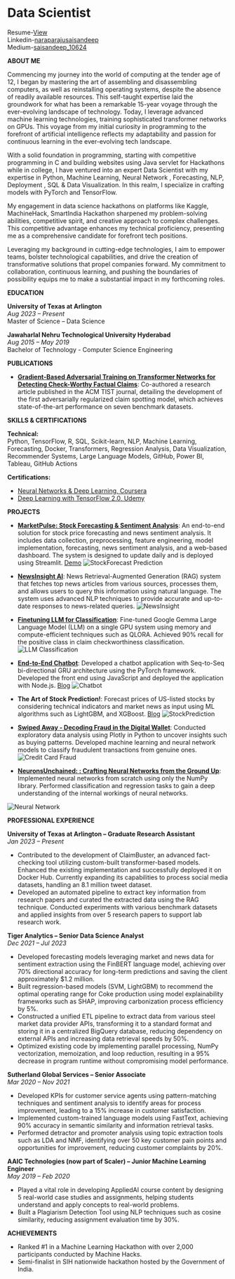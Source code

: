# Data Scientist

Resume-[View](https://drive.google.com/file/d/1rVHgXg315ynbRzPlyzzv8ni6CUp45QtE/view?usp=drive_link)<br>
Linkedin-[naraparajusaisandeep](https://www.linkedin.com/in/naraparajusaisandeep/)<br>
Medium-[saisandeep_10624](https://medium.com/@saisandeep_10624)

**ABOUT ME**

Commencing my journey into the world of computing at the tender age of 12, I began by mastering the art of assembling and disassembling computers, as well as reinstalling operating systems, despite the absence of readily available resources. This self-taught expertise laid the groundwork for what has been a remarkable 15-year voyage through the ever-evolving landscape of technology. Today, I leverage advanced machine learning technologies, training sophisticated transformer networks on GPUs. This voyage from my initial curiosity in programming to the forefront of artificial intelligence reflects my adaptability and passion for continuous learning in the ever-evolving tech landscape.

With a solid foundation in programming, starting with competitive programming in C and building websites using Java servlet for Hackathons while in college, I have ventured into an expert Data Scientist with my expertise in Python, Machine Learning, Neural Network , Forecasting, NLP, Deployment , SQL & Data Visualization. In this realm, I specialize in crafting models with PyTorch and TensorFlow.

My engagement in data science hackathons on platforms like Kaggle, MachineHack, SmartIndia Hackathon sharpened my problem-solving abilities, competitive spirit, and creative approach to complex challenges. This competitive advantage enhances my technical proficiency, presenting me as a comprehensive candidate for forefront tech positions.

Leveraging my background in cutting-edge technologies, I aim to empower teams, bolster technological capabilities, and drive the creation of transformative solutions that propel companies forward. My commitment to collaboration, continuous learning, and pushing the boundaries of possibility equips me to make a substantial impact in my forthcoming roles.

**EDUCATION**

**University of Texas at Arlington**  
*Aug 2023 – Present*  
Master of Science – Data Science

**Jawaharlal Nehru Technological University Hyderabad**  
*Aug 2015 – May 2019*  
Bachelor of Technology - Computer Science Engineering

**PUBLICATIONS**
- **[Gradient-Based Adversarial Training on Transformer Networks for Detecting Check-Worthy Factual Claims](https://dl.acm.org/doi/10.1145/3689212)**: Co-authored a research article published in the ACM TIST journal, detailing the development of the first adversarially regularized claim spotting model, which achieves state-of-the-art performance on seven benchmark datasets.

**SKILLS & CERTIFICATIONS**  

**Technical:**  
Python, TensorFlow, R, SQL, Scikit-learn, NLP, Machine Learning, Forecasting, Docker, Transformers, Regression Analysis, Data Visualization, Recommender Systems, Large Language Models, GitHub, Power BI, Tableau, GitHub Actions

**Certifications:**  
- [Neural Networks & Deep Learning, Coursera](https://www.coursera.org/account/accomplishments/verify/QYRADFYRZE6K)
- [Deep Learning with TensorFlow 2.0, Udemy](https://www.udemy.com/certificate/UC-ST97X67P/)

**PROJECTS**
- **[MarketPulse: Stock Forecasting & Sentiment Analysis](https://github.com/saisandeep97/StockForecastSentimentEndtoEnd)**: An end-to-end solution for stock price forecasting and news sentiment analysis. It includes data collection, preprocessing, feature engineering, model implementation, forecasting, news sentiment analysis, and a web-based dashboard. The system is designed to update daily and is deployed using Streamlit.
[Demo](https://stockforecastsentimentendtoend.streamlit.app/)
![StockForecast Prediction](/assets/img/stockforecast.png)

- **[NewsInsight AI](https://github.com/saisandeep97/NewsRAG-CustomizedNews)**: News Retrieval-Augmented Generation (RAG) system that fetches top news articles from various sources, processes them, and allows users to query this information using natural language. The system uses advanced NLP techniques to provide accurate and up-to-date responses to news-related queries.
![NewsInsight](/assets/img/newsinsight.png)


- **[Finetuning LLM for Classification](https://github.com/saisandeep97/finetuningLLM)**: Fine-tuned Google Gemma Large Language Model (LLM) on a single GPU system using memory and compute-efficient techniques such as QLORA. Achieved 90% recall for the positive class in claim checkworthiness classification.
![LLM Classification](/assets/img/llm.avif)

- **[End-to-End Chatbot](https://github.com/saisandeep97/Chat-botV2)**: Developed a chatbot application with Seq-to-Seq bi-directional GRU architecture using the PyTorch framework. Developed the front end using JavaScript and deployed the application with Node.js.
[Blog](https://medium.com/swlh/end-to-end-chatbot-using-sequence-to-sequence-architecture-e24d137f9c78)
![Chatbot](/assets/img/chatbot2.png)

- **The Art of Stock Prediction!**: Forecast prices of US-listed stocks by considering technical indicators and market news as input using ML algorithms such as LightGBM, and XGBoost. 
[Blog](https://medium.com/@saisandeep_10624/machine-learning-and-the-art-of-stock-prediction-43e3424356b7)
![StockPrediction](/assets/img/stockpred.jpeg)

- **[Swiped Away - Decoding Fraud in the Digital Wallet](https://github.com/saisandeep97/swipedaway)**: Conducted exploratory data analysis using Plotly in Python to uncover insights such as buying patterns. Developed machine learning and neural network models to classify fraudulent transactions from genuine ones.
![Credit Card Fraud](/assets/img/credit-card-fraud.avif)

- **[NeuronsUnchained: : Crafting Neural Networks from the Ground Up](https://github.com/saisandeep97/NeuronsUnchained)**: Implemented neural networks from scratch using only the NumPy library. Performed classification and regression tasks to gain a deep understanding of the internal workings of neural networks.

![Neural Network](/assets/img/nn.png)

**PROFESSIONAL EXPERIENCE**

**University of Texas at Arlington – Graduate Research Assistant**  
*Jan 2023 – Present*  
- Contributed to the development of ClaimBuster, an advanced fact-checking tool utilizing custom-built transformer-based models. Enhanced the existing implementation and successfully deployed it on Docker Hub. Currently expanding its capabilities to process social media datasets, handling an 8.1 million tweet dataset.
- Developed an automated pipeline to extract key information from research papers and curated the extracted data using the RAG technique. Conducted experiments with various benchmark datasets and applied insights from over 5 research papers to support lab research work.

**Tiger Analytics – Senior Data Science Analyst**  
*Dec 2021 – Jul 2023*  
- Developed forecasting models leveraging market and news data for sentiment extraction using the FinBERT language model, achieving over 70% directional accuracy for long-term predictions and saving the client approximately $1.2 million.
- Built regression-based models (SVM, LightGBM) to recommend the optimal operating range for Coke production using model explainability frameworks such as SHAP, improving carbonization process efficiency by 5%.
- Constructed a unified ETL pipeline to extract data from various steel market data provider APIs, transforming it to a standard format and storing it in a centralized BigQuery database, reducing dependency on external APIs and increasing data retrieval speeds by 50%.
- Optimized existing code by implementing parallel processing, NumPy vectorization, memoization, and loop reduction, resulting in a 95% decrease in program runtime without compromising model performance.

**Sutherland Global Services – Senior Associate**  
*Mar 2020 – Nov 2021*  
- Developed KPIs for customer service agents using pattern-matching techniques and sentiment analysis to identify areas for process improvement, leading to a 15% increase in customer satisfaction.
- Implemented custom-trained language models using FastText, achieving 90% accuracy in semantic similarity and information retrieval tasks.
- Performed detractor and promoter analysis using topic extraction tools such as LDA and NMF, identifying over 50 key customer pain points and opportunities for improvement, reducing customer complaints by 20%.

**AAIC Technologies (now part of Scaler) – Junior Machine Learning Engineer**  
*May 2019 – Feb 2020*  
- Played a vital role in developing AppliedAI course content by designing 5 real-world case studies and assignments, helping students understand and apply concepts to real-world problems.
- Built a Plagiarism Detection Tool using NLP techniques such as cosine similarity, reducing assignment evaluation time by 30%.


**ACHIEVEMENTS**

- Ranked #1 in a Machine Learning Hackathon with over 2,000 participants conducted by Machine Hacks.
- Semi-finalist in SIH nationwide hackathon hosted by the Government of India.
